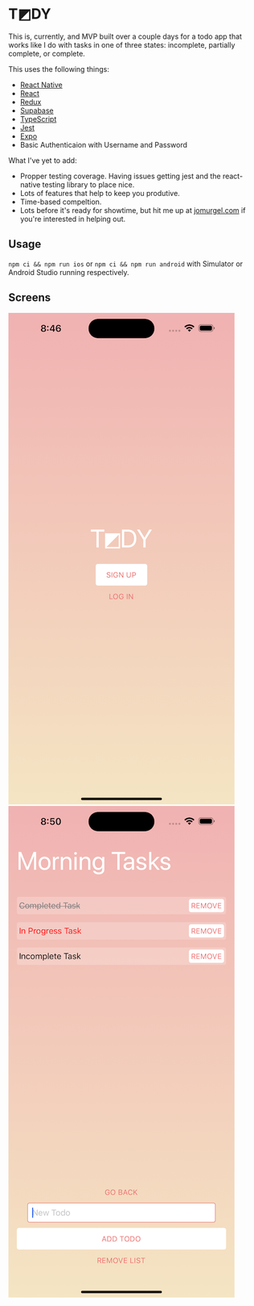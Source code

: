 # T◩DY
This is, currently, and MVP built over a couple days for a todo app that works like I do with tasks in one of three states: incomplete, partially complete, or complete.

This uses the following things:
- [React Native](https://reactnative.dev/)
- [React](https://react.dev/)
- [Redux](https://redux.js.org/)
- [Supabase](https://supabase.com/)
- [TypeScript](https://www.typescriptlang.org/)
- [Jest](https://jestjs.io/)
- [Expo](https://expo.dev/)
- Basic Authenticaion with Username and Password

What I've yet to add:
- Propper testing coverage. Having issues getting jest and the react-native
testing library to place nice.
- Lots of features that help to keep you produtive.
- Time-based compeltion.
- Lots before it's ready for showtime, but hit me up at [jomurgel.com](https://jomurgel.com) if you're interested in helping out.

## Usage
`npm ci && npm run ios` or `npm ci && npm run android` with Simulator or Android
Studio running respectively.

## Screens
<img src="./assets/tdy-splash.png" width="450" alt="TDY Login Screen">
<img src="./assets/tdy-task-type.png" width="450" alt="TDY Task Screen">